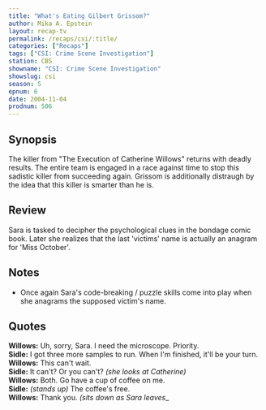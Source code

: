 ```yaml
---
title: "What's Eating Gilbert Grissom?"
author: Mika A. Epstein
layout: recap-tv
permalink: /recaps/csi/:title/
categories: ["Recaps"]
tags: ["CSI: Crime Scene Investigation"]
station: CBS
showname: "CSI: Crime Scene Investigation"
showslug: csi
season: 5  
epnum: 6
date: 2004-11-04
prodnum: 506 
---
```


## Synopsis

The killer from "The Execution of Catherine Willows" returns with deadly results. The entire team is engaged in a race against time to stop this sadistic killer from succeeding again. Grissom is additionally distraugh by the idea that this killer is smarter than he is.

## Review

Sara is tasked to decipher the psychological clues in the bondage comic book. Later she realizes that the last 'victims' name is actually an anagram for 'Miss October'.

## Notes

* Once again Sara's code-breaking / puzzle skills come into play when she anagrams the supposed victim's name.

## Quotes

**Willows:** Uh, sorry, Sara. I need the microscope. Priority.  
**Sidle:** I got three more samples to run. When I'm finished, it'll be your turn.  
**Willows:** This can't wait.  
**Sidle:** It can't? Or you can't? _(she looks at Catherine)_  
**Willows:** Both. Go have a cup of coffee on me.  
**Sidle:** _(stands up)_ The coffee's free.  
**Willows:** Thank you. _(sits down as Sara leaves__